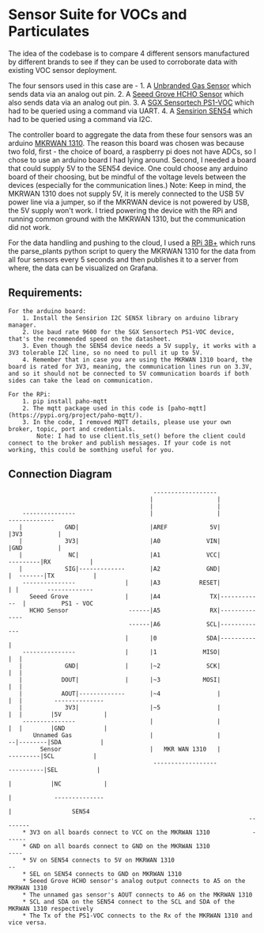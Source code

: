 # Sensor Suite for VOCs and Particulates

The idea of the codebase is to compare 4 different sensors manufactured by different brands to see if they can be used to corroborate data with existing VOC sensor deployment. 

The four sensors used in this case are - 
    1. A [Unbranded Gas Sensor](https://www.fruugo.us/hcho-vocs-sensor-gas-detection-sensor-module-detectors-0-1000ppm-ms1100/p-82360186-169946652?language=en&ac=google&utm_source=organic_shopping&utm_medium=organic) which sends data via an analog out pin. 
    2. A [Seeed Grove HCHO Sensor](https://www.digikey.com/en/products/detail/seeed-technology-co.,-ltd/101020001/5488087?utm_adgroup=Seeed%20Technology%20Co.%2C%20LTD.&utm_source=google&utm_medium=cpc&) which also sends data via an analog out pin.
    3. A [SGX Sensortech PS1-VOC](https://www.digikey.com/en/products/detail/amphenol-sgx-sensortech/PS1-VOC-10-MOD/16634087) which had to be queried using a command via UART.
    4. A [Sensirion SEN54](https://www.digikey.com/en/products/detail/sensirion-ag/SEN54-SDN-T/15903868) which had to be queried using a command via I2C.

The controller board to aggregate the data from these four sensors was an arduino [MKRWAN 1310](https://www.digikey.com/en/products/detail/sensirion-ag/SEN54-SDN-T/15903868). The reason this board was chosen was because two fold, first - the choice of board, a raspberry pi does not have ADCs, so I chose to use an arduino board I had lying around. Second, I needed a board that could supply 5V to the SEN54 device. One could choose any arduino board of their choosing, but be mindful of the voltage levels between the devices (especially for the communication lines.) 
    Note: Keep in mind, the MKRWAN 1310 does not supply 5V, it is merely connected to the USB 5V power line via a jumper, so if the MKRWAN device is not powered by USB, the 5V supply won't work. I tried powering the device with the RPi and running common ground with the MKRWAN 1310, but the communication did not work. 

For the data handling and pushing to the cloud, I used a [RPi 3B+](https://www.canakit.com/raspberry-pi-3-model-b-plus.html?cid=usd&src=raspberrypi&src=raspberrypi) which runs the parse_plants python script to query the MKRWAN 1310 for the data from all four sensors every 5 seconds and then publishes it to a server from where, the data can be visualized on Grafana. 


## Requirements: 
    For the arduino board:
        1. Install the Sensirion I2C SEN5X library on arduino library manager. 
        2. Use baud rate 9600 for the SGX Sensortech PS1-VOC device, that's the recommended speed on the datasheet. 
        3. Even though the SEN54 device needs a 5V supply, it works with a 3V3 tolerable I2C line, so no need to pull it up to 5V. 
        4. Remember that in case you are using the MKRWAN 1310 board, the board is rated for 3V3, meaning, the communication lines run on 3.3V, and so it should not be connected to 5V communication boards if both sides can take the lead on communication. 

    For the RPi:
        1. pip install paho-mqtt
        2. The mqtt package used in this code is [paho-mqtt](https://pypi.org/project/paho-mqtt/). 
        3. In the code, I removed MQTT details, please use your own broker, topic, port and credentials. 
            Note: I had to use client.tls_set() before the client could connect to the broker and publish messages. If your code is not working, this could be somthing useful for you. 
    

## Connection Diagram 

                                             ------------------
                                            |                  |
                                            |                  |
        ---------------                     |                  |                       -------------
       |            GND|                    |AREF            5V|                      |3V3          |
       |            3V3|                    |A0             VIN|                      |GND          |
       |             NC|                    |A1             VCC|             ---------|RX           | 
       |            SIG|-------------       |A2             GND|            |  -------|TX           |
        ---------------              |      |A3           RESET|            | |        -------------            
          Seeed Grove                |      |A4              TX|------------  |          PS1 - VOC          
          HCHO Sensor                 ------|A5              RX|--------------                       
                                      ------|A6             SCL|-------------                           
                                     |      |0              SDA|----------   |
        ---------------              |      |1             MISO|          |  |
       |            GND|             |      |~2             SCK|          |  |
       |           DOUT|             |      |~3            MOSI|          |  |
       |           AOUT|-------------       |~4                |          |  |         --------------
       |            3V3|                    |~5                |          |  |        |5V            |
        ---------------                     |                  |          |  |        |GND           |
           Unnamed Gas                      |                  |           --|--------|SDA           |
             Sensor                         |   MKR WAN 1310   |             ---------|SCL           |
                                             ------------------             ----------|SEL           |
                                                                           |           |NC            |
                                                                           |            --------------
                                                                           |                 SEN54
                                                                        --------     
        * 3V3 on all boards connect to VCC on the MKRWAN 1310            ------
        * GND on all boards connect to GND on the MKRWAN 1310             ---- 
        * 5V on SEN54 connects to 5V on MKRWAN 1310                        --
        * SEL on SEN54 connects to GND on MKRWAN 1310
        * Seeed Grove HCHO sensor's analog output connects to A5 on the MKRWAN 1310
        * The unnamed gas sensor's AOUT connects to A6 on the MKRWAN 1310
        * SCL and SDA on the SEN54 connect to the SCL and SDA of the MKRWAN 1310 respectively
        * The Tx of the PS1-VOC connects to the Rx of the MKRWAN 1310 and vice versa.